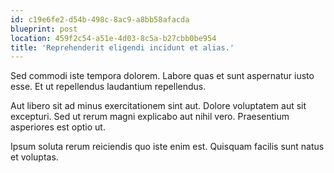 ```yaml
---
id: c19e6fe2-d54b-498c-8ac9-a8bb58afacda
blueprint: post
location: 459f2c54-a51e-4d03-8c5a-b27cbb0be954
title: 'Reprehenderit eligendi incidunt et alias.'
---
```

Sed commodi iste tempora dolorem. Labore quas et sunt aspernatur iusto esse. Et ut repellendus laudantium repellendus.

Aut libero sit ad minus exercitationem sint aut. Dolore voluptatem aut sit excepturi. Sed ut rerum magni explicabo aut nihil vero. Praesentium asperiores est optio ut.

Ipsum soluta rerum reiciendis quo iste enim est. Quisquam facilis sunt natus et voluptas.
